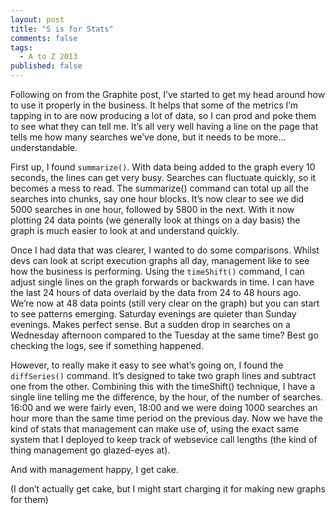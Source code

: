 ```yaml
---
layout: post
title: "S is for Stats"
comments: false
tags:
  - A to Z 2013
published: false
---
```


Following on from the Graphite post, I’ve started to get my head around how to use it properly in the business. It helps that some of the metrics I’m tapping in to are now producing a lot of data, so I can prod and poke them to see what they can tell me. It’s all very well having a line on the page that tells me how many searches we’ve done, but it needs to be more… understandable.

First up, I found `summarize()`. With data being added to the graph every 10 seconds, the lines can get very busy. Searches can fluctuate quickly, so it becomes a mess to read. The summarize() command can total up all the searches into chunks, say one hour blocks. It’s now clear to see we did 5000 searches in one hour, followed by 5800 in the next. With it now plotting 24 data points (we generally look at things on a day basis) the graph is much easier to look at and understand quickly.

Once I had data that was clearer, I wanted to do some comparisons. Whilst devs can look at script execution graphs all day, management like to see how the business is performing. Using the `timeShift()` command, I can adjust single lines on the graph forwards or backwards in time. I can have the last 24 hours of data overlaid by the data from 24 to 48 hours ago. We’re now at 48 data points (still very clear on the graph) but you can start to see patterns emerging. Saturday evenings are quieter than Sunday evenings. Makes perfect sense. But a sudden drop in searches on a Wednesday afternoon compared to the Tuesday at the same time? Best go checking the logs, see if something happened.

However, to really make it easy to see what’s going on, I found the `diffSeries()` command. It’s designed to take two graph lines and subtract one from the other. Combining this with the timeShift() technique, I have a single line telling me the difference, by the hour, of the number of searches. 16:00 and we were fairly even, 18:00 and we were doing 1000 searches an hour more than the same time period on the previous day. Now we have the kind of stats that management can make use of, using the exact same system that I deployed to keep track of websevice call lengths (the kind of thing management go glazed-eyes at).

And with management happy, I get cake.

(I don’t actually get cake, but I might start charging it for making new graphs for them)
